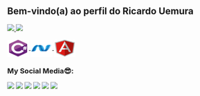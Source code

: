 ## Bem-vindo(a) ao perfil do Ricardo Uemura

 <div>
   <a href="https://github.com/uemuradevexe">
   <img height="180em" src="https://github-readme-stats.vercel.app/api?username=uemuradevexe&show_icons=true&theme=radical&include_all_commits=true&count_private=true"/>
   <img height="180em" src="https://github-readme-stats.vercel.app/api/top-langs/?username=uemuradevexe&layout=compact&langs_count=6&theme=radical"/>
</div>
    
<div style="display: inline-block"><br>
  <a href="https://learn.microsoft.com/pt-br/dotnet/csharp/" target="_blank">
    <img align="center" alt="C#" height="40" width="50" src="https://raw.githubusercontent.com/devicons/devicon/master/icons/csharp/csharp-original.svg">
  </a>
  <a href="https://dotnet.microsoft.com/" target="_blank">
    <img align="center" alt=".NET" height="40" width="50" src="https://raw.githubusercontent.com/devicons/devicon/master/icons/dot-net/dot-net-original.svg">
  </a>
  <a href="https://angular.io/" target="_blank">
    <img align="center" alt="Angular" height="40" width="50" src="https://raw.githubusercontent.com/devicons/devicon/master/icons/angularjs/angularjs-original.svg">
  </a>
</div>


          
  
  
</div>
 
<br>
 
### My Social Media😎:
 
<div>
  <img src="https://img.shields.io/badge/C%23-239120?style=for-the-badge&logo=c-sharp&logoColor=white">
  <img src="https://img.shields.io/badge/.NET-512BD4?style=for-the-badge&logo=dotnet&logoColor=white">
  <img src="https://img.shields.io/badge/HTML5-E34F26?style=for-the-badge&logo=html5&logoColor=white">
  <img src="https://img.shields.io/badge/CSS3-1572B6?style=for-the-badge&logo=css3&logoColor=white">
  <img src="https://img.shields.io/badge/JavaScript-F7DF1E?style=for-the-badge&logo=javascript&logoColor=black">
  <img src="https://img.shields.io/badge/Angular-DD0031?style=for-the-badge&logo=angular&logoColor=white">
</div>

